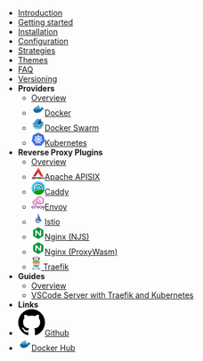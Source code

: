 - [Introduction](/)
- [Getting started](/getting-started)
- [Installation](/installation)
- [Configuration](/configuration)
- [Strategies](/strategies)
- [Themes](/themes)
- [FAQ](/faq)
- [Versioning](/versioning)
- **Providers**
  - [Overview](/providers/overview)
  - [<img src="assets/img/docker.svg" height=24px width=24px />Docker](/providers/docker)
  - [<img src="assets/img/docker_swarm.png" height=24px width=24px />Docker Swarm](/providers/docker_swarm)
  - [<img src="assets/img/kubernetes.png" height=24px width=24px />Kubernetes](/providers/kubernetes)
- **Reverse Proxy Plugins**
  - [Overview](/plugins/overview)
  - [<img src="assets/img/apacheapisix.png" height=24px width=24px />Apache APISIX](/plugins/apacheapisix)
  - [<img src="assets/img/caddy.png" height=24px width=24px />Caddy](/plugins/caddy) 
  - [<img src="assets/img/envoy.png" height=24px width=24px />Envoy](/plugins/envoy)
  - [<img src="assets/img/istio.png" height=24px width=24px />Istio](/plugins/istio)
  - [<img src="assets/img/nginx.svg" height=24px width=24px />Nginx (NJS)](/plugins/nginx)
  - [<img src="assets/img/nginx.svg" height=24px width=24px />Nginx (ProxyWasm)](/plugins/nginx_proxywasm)
  - [<img src="assets/img/traefik.png" height=24px /> Traefik](/plugins/traefik)
- **Guides**
  - [Overview](/guides/overview)
  - [VSCode Server with Traefik and Kubernetes](/guides/code-server-traefik-kubernetes.md)
- **Links**
- [<img src="assets/img/github.svg" />Github](https://github.com/sablierapp/sablier)
- [<img src="assets/img/docker.svg" height=24px />Docker Hub](https://hub.docker.com/r/sablierapp/sablier)